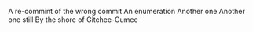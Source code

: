 A re-commint of the wrong commit
An enumeration
Another one
Another one still
By the shore of Gitchee-Gumee
